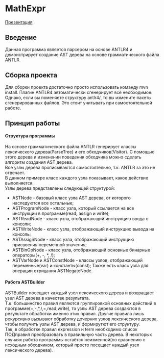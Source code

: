 # MathExpr
[ Презентация ](https://drive.google.com/file/d/10IOaLl45j8MSrfYfZh08B_4K0Da0HxRk/view?usp=sharing)

## Введение
Данная программа является парсером на основе ANTLR4 и демонстрирует создание AST дерева на основе грамматического файла ANTLR.

## Сборка проекта
Для сборки проекта достаточно просто использовать команду mvn install. Плагин ANTLR4 автоматически сгенерирует всё необходимое.  
Однако, если вы поменяете структуру antlr4/, то вы измените пакеты сгенерированных файлов. Это стоит учитывать при самостоятельной работе.

## Принцип работы
#### Структура программы
На основе грамматического файла ANTLR генерирует классы лексического дерева(ParseTree) и его обходчиков(Visitor).
С помощью этого дерева и изменении поведения обходчика можно сделать алгоритм создания AST дерева.  
Все узлы дерева прописываются самостоятельно, т.к. ANTLR за это не отвечает.   
В данном примере класс каждого узла показывает, какое действие выполняется.  
Узлы дерева представлены следующей структурой:
- ASTNode - базовый класс узла AST дерева, от которого наследуются все остальные;
- ASTProgramNode - класс узла, который ссылается на все инструкции в программе(read, assign и write);
- ASTReadNode - класс узла, отображающий инструкцию ввода с консоли;
- ASTWriteNode - класс узла, отображающий инструкцию вывода на консоль;
- ASTAssignNode - класс узла, отображающий инструкцию присвоения переменной значения;
- ASTBinOpNode - класс узла, отображающий основные бинарные операторы(+, -, *, /);
- ASTVarNode и ASTConstNode - классы узлов, отображающий переменные(var) и константы(const);
Также есть класс узла для операции отрицания ASTNegateNode.
  
#### Работа ASTBuilder
ASTBuilder посещает каждый узел лексического дерева и возвращает узел AST дерева в качестве результата.  
Т.к. большинство правил являются группировкой основных действий в программе(+,-,*,/,=,read,write), то узлы AST дерева создаются в результате обработки именно этих правил.
Другие правила лишь рекурсивно вызывают обработку дочерних узлов лексического дерева, чтобы получить узлы AST дерева, и формирутют его структуру.  
Так, в обработке правил expression и term необходимо список ПОДправил преобразовать в правильную часть дерева.
В некоторых случаях работа программы остаётся неизменной(по сравнению с исходным обходчиком, который просто посещает каждый узел лексического дерева).
